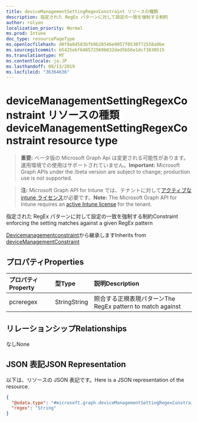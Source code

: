 ```yaml
---
title: deviceManagementSettingRegexConstraint リソースの種類
description: 指定された RegEx パターンに対して設定の一致を強制する制約
author: rolyon
localization_priority: Normal
ms.prod: Intune
doc_type: resourcePageType
ms.openlocfilehash: d0f9a04583bfb9b28546e9057f0530f72558a0be
ms.sourcegitcommit: b5425ebf648572569b032ded5b56e1dcf3830515
ms.translationtype: MT
ms.contentlocale: ja-JP
ms.lasthandoff: 08/13/2019
ms.locfileid: "36364636"
---
```

# <a name="devicemanagementsettingregexconstraint-resource-type"></a><span data-ttu-id="1efea-103">deviceManagementSettingRegexConstraint リソースの種類</span><span class="sxs-lookup"><span data-stu-id="1efea-103">deviceManagementSettingRegexConstraint resource type</span></span>

> <span data-ttu-id="1efea-104">**重要:** ベータ版の Microsoft Graph Api は変更される可能性があります。運用環境での使用はサポートされていません。</span><span class="sxs-lookup"><span data-stu-id="1efea-104">**Important:** Microsoft Graph APIs under the /beta version are subject to change; production use is not supported.</span></span>

> <span data-ttu-id="1efea-105">**注:** Microsoft Graph API for Intune では、テナントに対して[アクティブな intune ライセンス](https://go.microsoft.com/fwlink/?linkid=839381)が必要です。</span><span class="sxs-lookup"><span data-stu-id="1efea-105">**Note:** The Microsoft Graph API for Intune requires an [active Intune license](https://go.microsoft.com/fwlink/?linkid=839381) for the tenant.</span></span>

<span data-ttu-id="1efea-106">指定された RegEx パターンに対して設定の一致を強制する制約</span><span class="sxs-lookup"><span data-stu-id="1efea-106">Constraint enforcing the setting matches against a given RegEx pattern</span></span>


<span data-ttu-id="1efea-107">[Devicemanagementconstraint](../resources/intune-deviceintent-devicemanagementconstraint.md)から継承します</span><span class="sxs-lookup"><span data-stu-id="1efea-107">Inherits from [deviceManagementConstraint](../resources/intune-deviceintent-devicemanagementconstraint.md)</span></span>

## <a name="properties"></a><span data-ttu-id="1efea-108">プロパティ</span><span class="sxs-lookup"><span data-stu-id="1efea-108">Properties</span></span>
|<span data-ttu-id="1efea-109">プロパティ</span><span class="sxs-lookup"><span data-stu-id="1efea-109">Property</span></span>|<span data-ttu-id="1efea-110">型</span><span class="sxs-lookup"><span data-stu-id="1efea-110">Type</span></span>|<span data-ttu-id="1efea-111">説明</span><span class="sxs-lookup"><span data-stu-id="1efea-111">Description</span></span>|
|:---|:---|:---|
|<span data-ttu-id="1efea-112">pcre</span><span class="sxs-lookup"><span data-stu-id="1efea-112">regex</span></span>|<span data-ttu-id="1efea-113">String</span><span class="sxs-lookup"><span data-stu-id="1efea-113">String</span></span>|<span data-ttu-id="1efea-114">照合する正規表現パターン</span><span class="sxs-lookup"><span data-stu-id="1efea-114">The RegEx pattern to match against</span></span>|

## <a name="relationships"></a><span data-ttu-id="1efea-115">リレーションシップ</span><span class="sxs-lookup"><span data-stu-id="1efea-115">Relationships</span></span>
<span data-ttu-id="1efea-116">なし</span><span class="sxs-lookup"><span data-stu-id="1efea-116">None</span></span>

## <a name="json-representation"></a><span data-ttu-id="1efea-117">JSON 表記</span><span class="sxs-lookup"><span data-stu-id="1efea-117">JSON Representation</span></span>
<span data-ttu-id="1efea-118">以下は、リソースの JSON 表記です。</span><span class="sxs-lookup"><span data-stu-id="1efea-118">Here is a JSON representation of the resource.</span></span>
<!-- {
  "blockType": "resource",
  "@odata.type": "microsoft.graph.deviceManagementSettingRegexConstraint"
}
-->
``` json
{
  "@odata.type": "#microsoft.graph.deviceManagementSettingRegexConstraint",
  "regex": "String"
}
```



